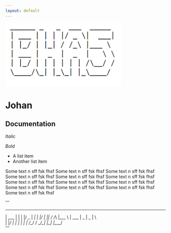```yaml
---
layout: default
---
```


![Test Image](./BHA5.png)

# Johan
## Documentation

_Italic_

*Bold*

- A list item
- Another list item

Some text n sff fsk fhsf Some text n sff fsk fhsf Some text n sff fsk fhsf Some text n sff fsk fhsf Some text n sff fsk fhsf Some text n sff fsk fhsf Some text n sff fsk fhsf Some text n sff fsk fhsf Some text n sff fsk fhsf Some text n sff fsk fhsf Some text n sff fsk fhsf Some text n sff fsk fhsf Some text n sff fsk fhsf 

'''
___ _   _  ___  _____ 
| ___ | | | |/ _ \|  ___|
| |_/ | |_| / /_\ |___ \ 
| ___ |  _  |  _  |   \ \
| |_/ | | | | | | /\__/ /
\____/\_| |_\_| |_\____/                          
'''
